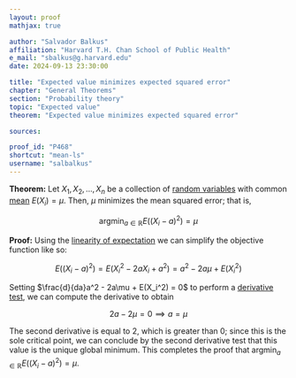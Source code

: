 ```yaml
---
layout: proof
mathjax: true

author: "Salvador Balkus"
affiliation: "Harvard T.H. Chan School of Public Health"
e_mail: "sbalkus@g.harvard.edu"
date: 2024-09-13 23:30:00

title: "Expected value minimizes expected squared error"
chapter: "General Theorems"
section: "Probability theory"
topic: "Expected value"
theorem: "Expected value minimizes expected squared error"

sources:

proof_id: "P468"
shortcut: "mean-ls"
username: "salbalkus"
---
```



**Theorem:** Let $X_1, X_2, \ldots, X_n$ be a collection of [random variables](/D/rvar) with common [mean](/D/mean) $E(X_i) = \mu$. Then, $\mu$ minimizes the mean squared error; that is,

$$
  \text{argmin}_{a \in \mathbb{R}} E\Big((X_i - a)^2\Big) = \mu
$$

**Proof:** Using the [linearity of expectation](/P/mean-lin) we can simplify the objective function like so:

$$
E\Big((X_i - a)^2\Big) = E\Big(X_i^2 - 2aX_i + a^2\Big) = a^2 - 2a\mu + E(X_i^2)
$$

Setting $\frac{d}{da}a^2 - 2a\mu + E(X_i^2) = 0$ to perform a [derivative test](https://en.wikipedia.org/wiki/Derivative_test), we can compute the derivative to obtain

$$
2a - 2\mu = 0 \implies a = \mu
$$

The second derivative is equal to 2, which is greater than 0; since this is the sole critical point, we can conclude by the second derivative test that this value is the unique global minimum. This completes the proof that $\text{argmin}_{a \in \mathbb{R}} E\Big((X_i - a)^2\Big) = \mu$.
